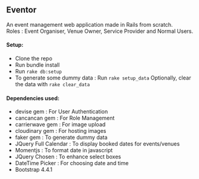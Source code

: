 ## Eventor

An event management web application made in Rails from scratch. <br>
Roles : Event Organiser, Venue Owner, Service Provider and Normal Users.


#### Setup:
* Clone the repo
* Run bundle install
* Run `rake db:setup`
* To generate some dummy data : Run `rake setup_data`
    Optionally, clear the data with `rake clear_data`


#### Dependencies used:
- devise gem : For User Authentication 
- cancancan gem : For Role Management 
- carrierwave gem : For image upload
- cloudinary gem : For hosting images
- faker gem : To generate dummy data
- JQuery Full Calendar : To display booked dates for events/venues
- Momentjs : To format date in javascript
- JQuery Chosen : To enhance select boxes
- DateTime Picker : For choosing date and time
- Bootstrap 4.4.1
